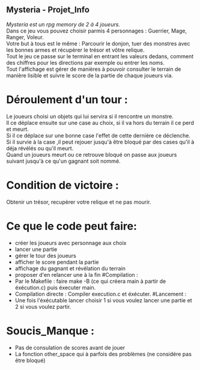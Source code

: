 ## Mysteria - Projet_Info
*Mysteria est un rpg memory de 2 à 4 joueurs.*  
Dans ce jeu vous pouvez choisir parmis 4 personnages : Guerrier, Mage, Ranger, Voleur.  
Votre but à tous est le même : Parcourir le donjon, tuer des monstres avec les bonnes armes et récupèrer le trésor et vôtre relique.  
Tout le jeu ce passe sur le terminal en entrant les valeurs dedans, comment des chiffres pour les directions par exemple ou entrer les noms.  
Tout l'affichage est gérer de manières à pouvoir consulter le terrain de manière lisible et suivre le score de la partie de chaque joueurs via.  
# Déroulement d'un tour :
  Le joueurs choisi un objets qui lui servira si il rencontre un monstre.  
  Il ce déplace ensuite sur une case au choix, si il va hors du terrain il ce perd et meurt.  
  Si il ce déplace sur une bonne case l'effet de cette dernière ce déclenche.  
  Si il survie à la case ,il peut rejouer jusqu'à être bloqué par des cases qu'il à déja révélés ou qu'il meurt.  
  Quand un joueurs meurt ou ce retrouve bloqué on passe aux joueurs suivant jusqu'à ce qu'un gagnant soit nommé.
# Condition de victoire :
  Obtenir un trésor, recupèrer votre relique et ne pas mourir. 
# Ce que le code peut faire:
  * créer les joueurs avec personnage aux choix
  * lancer une partie
  * gérer le tour des joueurs
  * afficher le score pendant la partie
  * affichage du gagnant et révélation du terrain
  * proposer d'en relancer une à la fin
#Compilation :
  * Par le Makefile : faire make -B (ce qui créera main à partir de éxécution.c) puis éxecuter main.
  * Compilation directe : Compiler execution.c et éxécuter.
#Lancement :
  * Une fois l'éxécutable lancer choisir 1 si vous voulez lancer une partie et 2 si vous voulez partir.
# Soucis_Manque :  
  * Pas de consulation de scores avant de jouer
  * La fonction other_space qui à parfois des problèmes (ne considére pas être bloqué)
